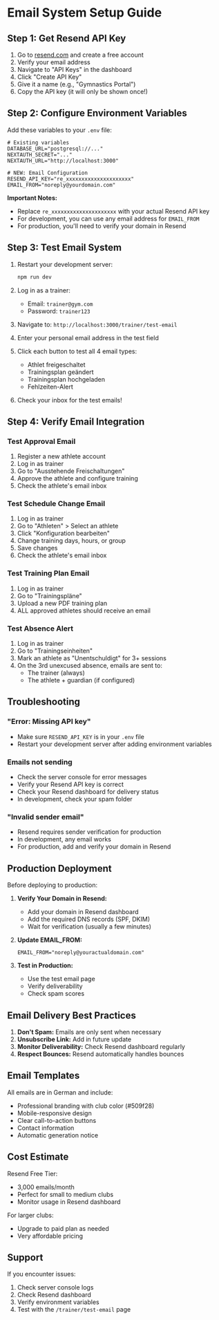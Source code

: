 # Email System Setup Guide

## Step 1: Get Resend API Key

1. Go to [resend.com](https://resend.com) and create a free account
2. Verify your email address
3. Navigate to "API Keys" in the dashboard
4. Click "Create API Key"
5. Give it a name (e.g., "Gymnastics Portal")
6. Copy the API key (it will only be shown once!)

## Step 2: Configure Environment Variables

Add these variables to your `.env` file:

```env
# Existing variables
DATABASE_URL="postgresql://..."
NEXTAUTH_SECRET="..."
NEXTAUTH_URL="http://localhost:3000"

# NEW: Email Configuration
RESEND_API_KEY="re_xxxxxxxxxxxxxxxxxxxxx"
EMAIL_FROM="noreply@yourdomain.com"
```

**Important Notes:**
- Replace `re_xxxxxxxxxxxxxxxxxxxxx` with your actual Resend API key
- For development, you can use any email address for `EMAIL_FROM`
- For production, you'll need to verify your domain in Resend

## Step 3: Test Email System

1. Restart your development server:
   ```bash
   npm run dev
   ```

2. Log in as a trainer:
   - Email: `trainer@gym.com`
   - Password: `trainer123`

3. Navigate to: `http://localhost:3000/trainer/test-email`

4. Enter your personal email address in the test field

5. Click each button to test all 4 email types:
   - Athlet freigeschaltet
   - Trainingsplan geändert
   - Trainingsplan hochgeladen
   - Fehlzeiten-Alert

6. Check your inbox for the test emails!

## Step 4: Verify Email Integration

### Test Approval Email
1. Register a new athlete account
2. Log in as trainer
3. Go to "Ausstehende Freischaltungen"
4. Approve the athlete and configure training
5. Check the athlete's email inbox

### Test Schedule Change Email
1. Log in as trainer
2. Go to "Athleten" > Select an athlete
3. Click "Konfiguration bearbeiten"
4. Change training days, hours, or group
5. Save changes
6. Check the athlete's email inbox

### Test Training Plan Email
1. Log in as trainer
2. Go to "Trainingspläne"
3. Upload a new PDF training plan
4. ALL approved athletes should receive an email

### Test Absence Alert
1. Log in as trainer
2. Go to "Trainingseinheiten"
3. Mark an athlete as "Unentschuldigt" for 3+ sessions
4. On the 3rd unexcused absence, emails are sent to:
   - The trainer (always)
   - The athlete + guardian (if configured)

## Troubleshooting

### "Error: Missing API key"
- Make sure `RESEND_API_KEY` is in your `.env` file
- Restart your development server after adding environment variables

### Emails not sending
- Check the server console for error messages
- Verify your Resend API key is correct
- Check your Resend dashboard for delivery status
- In development, check your spam folder

### "Invalid sender email"
- Resend requires sender verification for production
- In development, any email works
- For production, add and verify your domain in Resend

## Production Deployment

Before deploying to production:

1. **Verify Your Domain in Resend:**
   - Add your domain in Resend dashboard
   - Add the required DNS records (SPF, DKIM)
   - Wait for verification (usually a few minutes)

2. **Update EMAIL_FROM:**
   ```env
   EMAIL_FROM="noreply@youractualdomain.com"
   ```

3. **Test in Production:**
   - Use the test email page
   - Verify deliverability
   - Check spam scores

## Email Delivery Best Practices

1. **Don't Spam:** Emails are only sent when necessary
2. **Unsubscribe Link:** Add in future update
3. **Monitor Deliverability:** Check Resend dashboard regularly
4. **Respect Bounces:** Resend automatically handles bounces

## Email Templates

All emails are in German and include:
- Professional branding with club color (#509f28)
- Mobile-responsive design
- Clear call-to-action buttons
- Contact information
- Automatic generation notice

## Cost Estimate

Resend Free Tier:
- 3,000 emails/month
- Perfect for small to medium clubs
- Monitor usage in Resend dashboard

For larger clubs:
- Upgrade to paid plan as needed
- Very affordable pricing

## Support

If you encounter issues:
1. Check server console logs
2. Check Resend dashboard
3. Verify environment variables
4. Test with the `/trainer/test-email` page